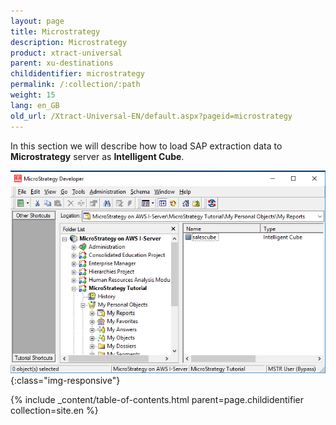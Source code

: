 ```yaml
---
layout: page
title: Microstrategy
description: Microstrategy
product: xtract-universal
parent: xu-destinations
childidentifier: microstrategy
permalink: /:collection/:path
weight: 15
lang: en_GB
old_url: /Xtract-Universal-EN/default.aspx?pageid=microstrategy
---
```


In this section we will describe how to load SAP extraction data to **Microstrategy** server as **Intelligent Cube**.

![mstr-intelligent-cube](/img/content/mstr-intelligent-cube.png){:class="img-responsive"}

{% include _content/table-of-contents.html parent=page.childidentifier collection=site.en %}
